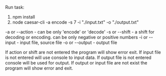 Run task:
1. npm install
2. node caesar-cli -a encode -s 7 -i "./input.txt" -o "./output.txt"

-a or --action - can be only 'encode' or 'decode' 
-s or --shift - a shift for decoding or encoding. can be only negative or positive numbers
-i or --input - input file, source file
-o or --output - output file

If action or shift are not entered the program will show error exit.
If input file is not entered will use console to input data.
If output file is not entered console will be used for output.
If output or input file are not exist the program will show error and exit.

